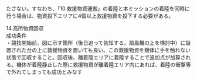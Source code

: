 たさない。すなわち、「10.救援物資運搬」の着陸と本ミッションの着陸を同時に行う場合は、物資投下エリアに4個以上救援物資を投下する必要がある。

14.高所物資回収  
成功条件  
・競技開始前、図に示す箇所（後日追って告知する。扇風機の上を検討中）に設置された台の上に救援物資を置いても良い。この救援物資を機体に手を触れない状態で回収すること。回収後、離着陸エリアに着陸することで追加点が加算される。機体が着陸静止した際に救援物資が離着陸エリア内にあれば、着陸の衝撃等で外れてしまっても成功とみなす